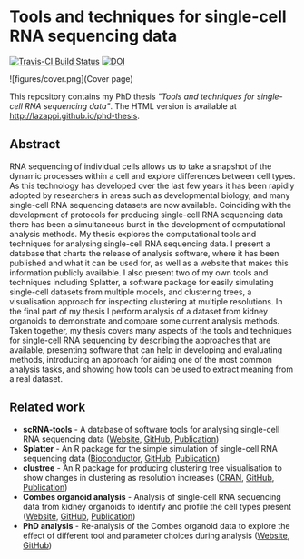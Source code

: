 # Tools and techniques for single-cell RNA sequencing data

[![Travis-CI Build Status](https://travis-ci.com/lazappi/phd-thesis.svg?branch=master)](https://travis-ci.com/lazappi/phd-thesis)
[![DOI](https://zenodo.org/badge/153196642.svg)](https://zenodo.org/badge/latestdoi/153196642)

![figures/cover.png](Cover page)

This repository contains my PhD thesis _"Tools and techniques for single-cell
RNA sequencing data"_. The HTML version is available at
http://lazappi.github.io/phd-thesis.

## Abstract

RNA sequencing of individual cells allows us to take a snapshot of the dynamic
processes within a cell and explore differences between cell types. As this
technology has developed over the last few years it has been rapidly adopted by
researchers in areas such as developmental biology, and many single-cell RNA
sequencing datasets are now available. Coinciding with the development of
protocols for producing single-cell RNA sequencing data there has been a
simultaneous burst in the development of computational analysis methods. My
thesis explores the computational tools and techniques for analysing
single-cell RNA sequencing data. I present a database that charts the release
of analysis software, where it has been published and what it can be used for,
as well as a website that makes this information publicly available. I also
present two of my own tools and techniques including Splatter, a software
package for easily simulating single-cell datasets from multiple models, and
clustering trees, a visualisation approach for inspecting clustering at
multiple resolutions. In the final part of my thesis I perform analysis of a
dataset from kidney organoids to demonstrate and compare some current analysis
methods. Taken together, my thesis covers many aspects of the tools and
techniques for single-cell RNA sequencing by describing the approaches that are
available, presenting software that can help in developing and evaluating
methods, introducing an approach for aiding one of the most common analysis
tasks, and showing how tools can be used to extract meaning from a real
dataset.

## Related work

* **scRNA-tools** - A database of software tools for analysing single-cell RNA
  sequencing data ([Website](https://scrna-tools.org),
  [GitHub](https://github.com/Oshlack/scRNA-tools),
  [Publication](https://doi.org/10.1371/journal.pcbi.1006245))
* **Splatter** - An R package for the simple simulation of single-cell RNA
  sequencing data ([Bioconductor](http://bioconductor.org/packages/splatter/),
  [GitHub](https://github.com/Oshlack/splatter),
  [Publication](https://doi.org/10.1186/s13059-017-1305-0))
* **clustree** - An R package for producing clustering tree visualisation to
  show changes in clustering as resolution increases
  ([CRAN](https://CRAN.R-project.org/package=clustree),
  [GitHub](https://github.com/lazappi/clustree),
  [Publication](https://doi.org/10.1093/gigascience/giy083))
* **Combes organoid analysis** - Analysis of single-cell RNA sequencing data
  from kidney organoids to identify and profile the cell types present
  ([Website](https://oshlacklab.com/combes-organoid-paper/),
  [GitHub](https://github.com/Oshlack/combes-organoid-paper),
  [Publication](https://doi.org/10.1186/s13073-019-0615-0))
* **PhD analysis** - Re-analysis of the Combes organoid data to explore the effect
  of different tool and parameter choices during analysis
  ([Website](https://lazappi.github.io/phd-thesis-analysis/),
  [GitHub](https://github.com/lazappi/phd-thesis-analysis))
